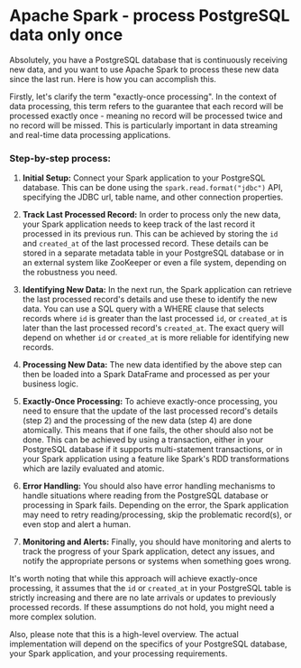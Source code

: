 # Apache Spark - process PostgreSQL data only once

Absolutely, you have a PostgreSQL database that is continuously receiving new data, and you want to use Apache Spark to process these new data since the last run. Here is how you can accomplish this.

Firstly, let's clarify the term "exactly-once processing". In the context of data processing, this term refers to the guarantee that each record will be processed exactly once - meaning no record will be processed twice and no record will be missed. This is particularly important in data streaming and real-time data processing applications.

### Step-by-step process:

1. **Initial Setup:** Connect your Spark application to your PostgreSQL database. This can be done using the `spark.read.format("jdbc")` API, specifying the JDBC url, table name, and other connection properties.

2. **Track Last Processed Record:** In order to process only the new data, your Spark application needs to keep track of the last record it processed in its previous run. This can be achieved by storing the `id` and `created_at` of the last processed record. These details can be stored in a separate metadata table in your PostgreSQL database or in an external system like ZooKeeper or even a file system, depending on the robustness you need.

3. **Identifying New Data:** In the next run, the Spark application can retrieve the last processed record's details and use these to identify the new data. You can use a SQL query with a WHERE clause that selects records where `id` is greater than the last processed `id`, or `created_at` is later than the last processed record's `created_at`. The exact query will depend on whether `id` or `created_at` is more reliable for identifying new records.

4. **Processing New Data:** The new data identified by the above step can then be loaded into a Spark DataFrame and processed as per your business logic.

5. **Exactly-Once Processing:** To achieve exactly-once processing, you need to ensure that the update of the last processed record's details (step 2) and the processing of the new data (step 4) are done atomically. This means that if one fails, the other should also not be done. This can be achieved by using a transaction, either in your PostgreSQL database if it supports multi-statement transactions, or in your Spark application using a feature like Spark's RDD transformations which are lazily evaluated and atomic.

6. **Error Handling:** You should also have error handling mechanisms to handle situations where reading from the PostgreSQL database or processing in Spark fails. Depending on the error, the Spark application may need to retry reading/processing, skip the problematic record(s), or even stop and alert a human.

7. **Monitoring and Alerts:** Finally, you should have monitoring and alerts to track the progress of your Spark application, detect any issues, and notify the appropriate persons or systems when something goes wrong.

It's worth noting that while this approach will achieve exactly-once processing, it assumes that the `id` or `created_at` in your PostgreSQL table is strictly increasing and there are no late arrivals or updates to previously processed records. If these assumptions do not hold, you might need a more complex solution.

Also, please note that this is a high-level overview. The actual implementation will depend on the specifics of your PostgreSQL database, your Spark application, and your processing requirements.
